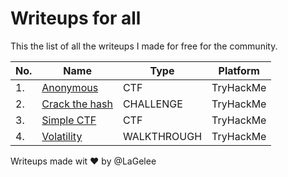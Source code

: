 # Writeups for all

This the list of all the writeups I made for free for the community.

|No.|Name|Type|Platform|
|---|----|----|--------|
|1.|[Anonymous](https://github.com/LaGelee/Writeups-for-all/blob/main/TryHackMe/THM_Anonymous_CTF_WRITEUP.md)|CTF|TryHackMe|
|2.|[Crack the hash](https://github.com/LaGelee/Writeups-for-all/blob/main/TryHackMe/THM_Crack_the_hash_CHALLENGE_WRITEUP.md)|CHALLENGE|TryHackMe|
|3.|[Simple CTF](https://github.com/LaGelee/Writeups-for-all/blob/main/TryHackMe/THM_Simple_CTF_CTF_WRITEUP.md)|CTF|TryHackMe|
|4.|[Volatility](https://github.com/LaGelee/Writeups-for-all/blob/main/TryHackMe/THM_Volatility_WALKTHROUGH_WRITEUP.md)|WALKTHROUGH|TryHackMe|

Writeups made wit :heart: by @LaGelee
